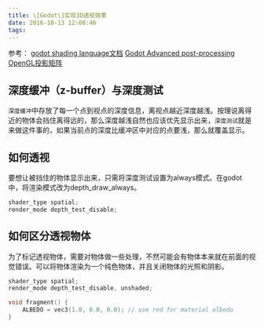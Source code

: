 ```yaml
---
title: \[Godot\]实现3D透视效果
date: 2016-10-13 12:08:46
tags: 
---
```


参考：
[godot shading language文档](https://docs.godotengine.org/en/3.0/tutorials/shading/shading_language.html)
[Godot Advanced post-processing](https://docs.godotengine.org/en/3.1/tutorials/shading/advanced_postprocessing.html)
[OpenGL投影矩阵](https://zhuanlan.zhihu.com/p/74726302)
## 深度缓冲（z-buffer）与深度测试
`深度缓冲`中存放了每一个点到视点的深度信息，离视点越近深度越浅。按理说离得近的物体会挡住离得远的，那么深度越浅自然也应该优先显示出来，`深度测试`就是来做这件事的，如果当前点的深度比缓冲区中对应的点要浅，那么就覆盖显示。

## 如何透视
要想让被挡住的物体显示出来，只需将深度测试设置为always模式。在godot中，将渲染模式改为depth_draw_always。

```c
shader_type spatial;
render_mode depth_test_disable;
```

## 如何区分透视物体
为了标记透视物体，需要对物体做一些处理，不然可能会有物体本来就在前面的视觉错误。可以将物体渲染为一个纯色物体，并且关闭物体的光照和阴影。

```c
shader_type spatial;
render_mode depth_test_disable, unshaded;

void fragment() {
    ALBEDO = vec3(1.0, 0.0, 0.0); // use red for material albedo
}
```